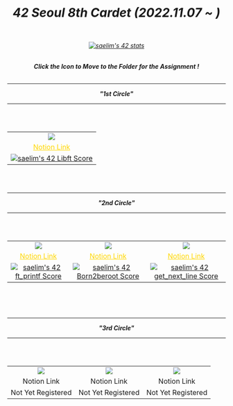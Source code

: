 <div align=center >
<h1><b><i>42 Seoul 8th Cardet (2022.11.07 ~ )</b></h1>
<br>

<a href="https://github.com/JaeSeoKim/badge42"><img src="https://badge42.vercel.app/api/v2/clgr45o7g002108mksjfj3tuf/stats?cursusId=21&coalitionId=88" alt="saelim's 42 stats" /></a>
<br><br>

<p align="center">
	<b><i>Click the Icon to Move to the Folder for the Assignment !<br/>
<br>

<hr>
<p align="center">
	<b><i>"1st Circle"<br/>
<hr>
<br><br>

<table align="center">

<tr align="center">
	<td><a href="https://github.com/saeyeon0522/42_cursus/tree/main/libft"><img src="https://github.com/saeyeonn/42_cursus/blob/main/srcs/libftm.png?raw=true"></a></td>
</tr>

<tr align="center">
	<td><a href="https://www.notion.so/Libft-Bonus-ad9dc6f77d55472c8fa7e4772e3a0395?pvs=4" style="color:#FFD700">Notion Link</td>
</tr>

<tr align="center">
	<td><a href="https://github.com/JaeSeoKim/badge42"><img src="https://badge42.vercel.app/api/v2/clgr45o7g002108mksjfj3tuf/project/2867989" alt="saelim's 42 Libft Score"></a></td>
</tr>
</table>

<br><br>

<hr>
<p align="center">
	<b><i>"2nd Circle"<br/>
<hr>

<br><br>

<table align="center">

<tr align="center">
	<td><a href="https://github.com/saeyeon0522/42_cursus/tree/main/ft_printf"><img src="https://github.com/saeyeonn/42_cursus/blob/main/srcs/ft_printfm.png?raw=true"></a></td>
	<td><img src="https://github.com/saeyeonn/42_cursus/blob/main/srcs/born2berootm.png?raw=true"></a></td>
	<td><a href="https://github.com/saeyeon0522/42_cursus/tree/main/get_next_line"><img src="https://github.com/saeyeonn/42_cursus/blob/main/srcs/get_next_linee.png?raw=true"></a></td>
</tr>

<tr align="center">
	<td><a href="https://www.notion.so/ft_printf-2abfeda52f0b421c8c55d5e16f37de34?pvs=4" style="color:#FFD700">Notion Link</td>
	<td><a href="https://www.notion.so/born2beroot-418b409fd61d486d812a5ea029f15799?pvs=4" style="color:#FFD700">Notion Link</td>
	<td><a href="https://www.notion.so/get_next_line-Bonus-d70701c8741949babe26c2c89172b831?pvs=4" style="color:#FFD700">Notion Link</td>
</tr>

<tr align="center">
	<td><a href="https://github.com/JaeSeoKim/badge42"><img src="https://badge42.vercel.app/api/v2/clgr45o7g002108mksjfj3tuf/project/2924570" alt="saelim's 42 ft_printf Score" /></a></td>
	<td><a href="https://github.com/JaeSeoKim/badge42"><img src="https://badge42.vercel.app/api/v2/clgr45o7g002108mksjfj3tuf/project/2952479" alt="saelim's 42 Born2beroot Score" /></a></td>
	<td><a href="https://github.com/JaeSeoKim/badge42"><img src="https://badge42.vercel.app/api/v2/clgr45o7g002108mksjfj3tuf/project/2969059" alt="saelim's 42 get_next_line Score" /></a></td>
</tr>

</table>

<br><br><br>


<hr>
<p align="center">
	<b><i>"3rd Circle"<br/>
    <hr>
<br><br>

<table align="center">

<tr align="center">
	<td><img src="https://github.com/saeyeonn/42_cursus/blob/main/srcs/so_longn.png?raw=true"></a></td>
	<td><img src="https://github.com/saeyeonn/42_cursus/blob/main/srcs/push_swapn.png?raw=true"></a></td>
	<td><img src="https://github.com/saeyeonn/42_cursus/blob/main/srcs/minitalkn.png?raw=true"></td>
</tr>

<tr align="center">
	<td>Notion Link</td>
	<td>Notion Link</td>
	<td>Notion Link</td>
</tr>

<tr align="center">
	<td>Not Yet Registered</td>
	<td>Not Yet Registered</td>
	<td>Not Yet Registered</td>
</tr>

</table>





